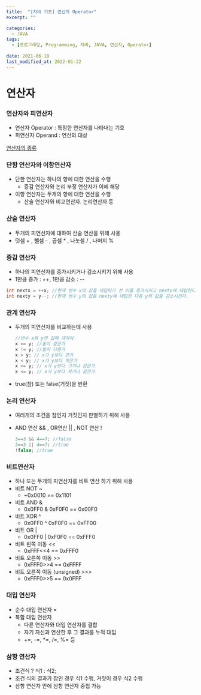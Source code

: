 ```yaml
---
title:  "[자바 기초] 연산자 Operator"
excerpt: ""

categories:
  - JAVA
tags:
  - [프로그래밍, Programming, 자바, JAVA, 연산자, Operator]
 
date: 2021-06-18
last_modified_at: 2022-01-22
---
```


# 연산자

### 연산자와 피연산자

- 연산자 Operator : 특정한 연산자를 나타내는 기호
- 피연산자 Operand : 연산의 대상

[연산자의 종류](https://www.notion.so/ea0bda1414834716a88928bf407800c5)

### 단항 연산자와 이항연산자

- 단한 연산자는 하나의 항에 대한 연산을 수행
    - 증감 연산자와 논리 부정 연산자가 이에 해당
- 이항 연산자는 두개의 항에 대한 연산을 수행
    - 산술 연산자와 비교연산자. 논리연산자 등

### 산술 연산자

- 두개의 피연산자에 대하여 산술 연산을 위해 사용
- 덧셈 + , 뺄셈 - , 곱셈 * , 나눗셈 / , 나머지 %

### 증감 연산자

- 하나의 피연산자를 증가시키거나 감소시키기 위해 사용
- 1만큼 증가 : ++, 1만큼 감소 : --

```java
int nextx = ++x; //현재 변수 x의 값을 대입하기 전 이를 증가시키고 nextx에 대입한다.
int nexty = y--; //현재 변수 y의 값을 nexty에 대입한 다음 y의 값을 감소시킨다.
```

### 관계 연산자

- 두개의 피연산자를 비교하는데 사용
    
    ```java
    //변수 x와 y의 값에 대하여
    x == y; //둘이 같은가
    x != y; //둘이 다른가
    x > y; // x가 y보다 큰가
    x < y; // x가 y보다 작은가
    x >= y; // x가 y보다 크거나 같은가
    x <= y; // x가 y보다 작거나 같은가
    ```
    
- true(참) 또는 false(거짓)을 반환

### 논리 연산자

- 여러개의 조건을 참인지 거짓인지 판별하기 위해 사용
- AND 연산 && , OR연산 || , NOT 연산 !
    
    ```java
    3==3 && 4==7; //false
    3==3 || 4==7; //true
    !false; //true
    ```
    

### 비트연산자

- 하나 또는 두개의 피연산자를 비트 연산 하기 위해 사용
- 비트 NOT ~
    - ~0x0010 == 0x1101
- 비트 AND &
    - 0x0FF0 & 0xF0F0 == 0x00F0
- 비트 XOR ^
    - 0x0FF0 ^ 0xF0F0 == 0xFF00
- 비트 OR |
    - 0x0FF0 | 0xF0F0 == 0xFFF0
- 비트 왼쪽 이동 <<
    - 0xFFF<<4 == 0xFFF0
- 비트 오른쪽 이동 >>
    - 0xFFF0>>4 == 0xFFFF
- 비트 오른쪽 이동 (unsigned) >>>
    - 0xFFF0>>5 == 0x0FFF

### 대입 연산자

- 순수 대입 연산자 =
- 복합 대입 연산자
    - 다른 연산자와 대입 연산자를 결합
    - 자기 자신과 연산한 후 그 결과를 누적 대입
    - +=, -=, *=, /=, %= 등

### 삼항 연산자

- 조건식 ? 식1 : 식2;
- 조건 식의 결과가 참인 경우 식1 수행, 거짓이 경우 식2 수행
- 삼항 연산자 안에 삼항 연산자 중첩 가능
